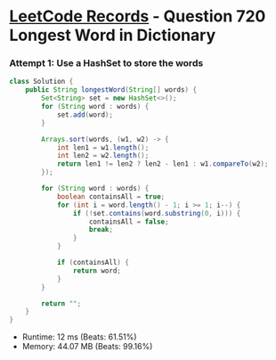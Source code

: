 # [LeetCode Records](../../README.md) - Question 720 Longest Word in Dictionary

### Attempt 1: Use a HashSet to store the words
```java
class Solution {
    public String longestWord(String[] words) {
        Set<String> set = new HashSet<>();
        for (String word : words) {
            set.add(word);
        }

        Arrays.sort(words, (w1, w2) -> {
            int len1 = w1.length();
            int len2 = w2.length();
            return len1 != len2 ? len2 - len1 : w1.compareTo(w2);
        });

        for (String word : words) {
            boolean containsAll = true;
            for (int i = word.length() - 1; i >= 1; i--) {
                if (!set.contains(word.substring(0, i))) {
                    containsAll = false;
                    break;
                }
            }

            if (containsAll) {
                return word;
            }
        }

        return "";
    }
}
```
- Runtime: 12 ms (Beats: 61.51%)
- Memory: 44.07 MB (Beats: 99.16%)

<br>
